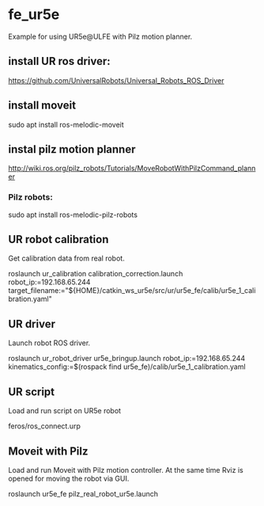 # fe_ur5e
Example for using UR5e@ULFE with Pilz motion planner.

## install UR ros driver:

https://github.com/UniversalRobots/Universal_Robots_ROS_Driver

## install moveit

sudo apt install ros-melodic-moveit

## instal pilz motion planner

http://wiki.ros.org/pilz_robots/Tutorials/MoveRobotWithPilzCommand_planner

### Pilz robots:
sudo apt install ros-melodic-pilz-robots

## UR robot calibration

Get calibration data from real robot.

roslaunch ur_calibration calibration_correction.launch robot_ip:=192.168.65.244 target_filename:="${HOME}/catkin_ws_ur5e/src/ur/ur5e_fe/calib/ur5e_1_calibration.yaml"

## UR driver
Launch robot ROS driver.

roslaunch ur_robot_driver ur5e_bringup.launch robot_ip:=192.168.65.244 kinematics_config:=$(rospack find ur5e_fe)/calib/ur5e_1_calibration.yaml

## UR script
Load and run script on UR5e robot

feros/ros_connect.urp

## Moveit with Pilz 
Load and run Moveit with Pilz motion controller. At the same time Rviz is opened for moving the robot via GUI.

roslaunch ur5e_fe pilz_real_robot_ur5e.launch




